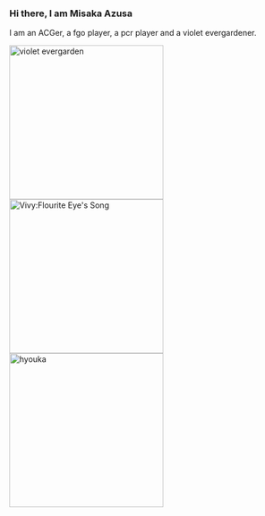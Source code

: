 ### Hi there, I am Misaka Azusa
I am an ACGer, a fgo player, a pcr player and a violet evergardener.

<img src="./img/violet_evergarden.jpeg" alt="violet evergarden" width="275" /> <img src="./img/vivy-flourite_eye's_song.jpeg" alt="Vivy:Flourite Eye's Song" width="275" />
<img src="./img/hyouka.jpeg" alt="hyouka" width="275" />
